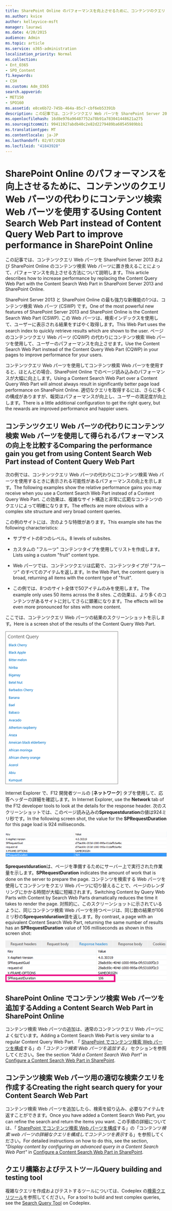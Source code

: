 ```yaml
---
title: SharePoint Online のパフォーマンスを向上させるために、コンテンツのクエリ Web パーツの代わりにコンテンツ検索 Web パーツを使用する
ms.author: kvice
author: kelleyvice-msft
manager: laurawi
ms.date: 4/20/2015
audience: Admin
ms.topic: article
ms.service: o365-administration
localization_priority: Normal
ms.collection:
- Ent_O365
- SPO_Content
f1.keywords:
- CSH
ms.custom: Adm_O365
search.appverid:
- MET150
- SPO160
ms.assetid: e8ce6b72-745b-464a-85c7-cbf6eb53391b
description: この記事では、コンテンツクエリ Web パーツを SharePoint Server 2013 および SharePoint Online のコンテンツ検索 Web パーツに置き換えることによって、パフォーマンスを向上させる方法について説明します。
ms.openlocfilehash: 16d8e976a96487752a78b91a783041448621a275
ms.sourcegitcommit: 99411927abdb40c2e82d2279489ba60545989bb1
ms.translationtype: MT
ms.contentlocale: ja-JP
ms.lasthandoff: 02/07/2020
ms.locfileid: "41843928"
---
```

# <a name="using-content-search-web-part-instead-of-content-query-web-part-to-improve-performance-in-sharepoint-online"></a><span data-ttu-id="7dcb7-103">SharePoint Online のパフォーマンスを向上させるために、コンテンツのクエリ Web パーツの代わりにコンテンツ検索 Web パーツを使用する</span><span class="sxs-lookup"><span data-stu-id="7dcb7-103">Using Content Search Web Part instead of Content Query Web Part to improve performance in SharePoint Online</span></span>

<span data-ttu-id="7dcb7-104">この記事では、コンテンツクエリ Web パーツを SharePoint Server 2013 および SharePoint Online のコンテンツ検索 Web パーツに置き換えることによって、パフォーマンスを向上させる方法について説明します。</span><span class="sxs-lookup"><span data-stu-id="7dcb7-104">This article describes how to increase performance by replacing the Content Query Web Part with the Content Search Web Part in SharePoint Server 2013 and SharePoint Online.</span></span>
  
<span data-ttu-id="7dcb7-105">SharePoint Server 2013 と SharePoint Online の最も強力な新機能の1つは、コンテンツ検索 Web パーツ (CSWP) です。</span><span class="sxs-lookup"><span data-stu-id="7dcb7-105">One of the most powerful new features of SharePoint Server 2013 and SharePoint Online is the Content Search Web Part (CSWP).</span></span> <span data-ttu-id="7dcb7-106">この Web パーツは、検索インデックスを使用して、ユーザーに表示される結果をすばやく取得します。</span><span class="sxs-lookup"><span data-stu-id="7dcb7-106">This Web Part uses the search index to quickly retrieve results which are shown to the user.</span></span> <span data-ttu-id="7dcb7-107">ページのコンテンツクエリ Web パーツ (CQWP) の代わりにコンテンツ検索 Web パーツを使用して、ユーザーのパフォーマンスを向上させます。</span><span class="sxs-lookup"><span data-stu-id="7dcb7-107">Use the Content Search Web Part instead of the Content Query Web Part (CQWP) in your pages to improve performance for your users.</span></span>
  
<span data-ttu-id="7dcb7-108">コンテンツクエリ Web パーツを使用してコンテンツ検索 Web パーツを使用すると、ほとんどの場合、SharePoint Online でのページ読み込みのパフォーマンスが大幅に向上します。</span><span class="sxs-lookup"><span data-stu-id="7dcb7-108">Using a Content Search Web Part over a Content Query Web Part will almost always result in significantly better page load performance on SharePoint Online.</span></span> <span data-ttu-id="7dcb7-109">適切なクエリを取得するには、さらに多くの構成がありますが、報奨はパフォーマンスが向上し、ユーザーの満足度が向上します。</span><span class="sxs-lookup"><span data-stu-id="7dcb7-109">There is a little additional configuration to get the right query, but the rewards are improved performance and happier users.</span></span>
  
## <a name="comparing-the-performance-gain-you-get-from-using-content-search-web-part-instead-of-content-query-web-part"></a><span data-ttu-id="7dcb7-110">コンテンツクエリ Web パーツの代わりにコンテンツ検索 Web パーツを使用して得られるパフォーマンスの向上を比較する</span><span class="sxs-lookup"><span data-stu-id="7dcb7-110">Comparing the performance gain you get from using Content Search Web Part instead of Content Query Web Part</span></span>

<span data-ttu-id="7dcb7-111">次の例では、コンテンツクエリ Web パーツの代わりにコンテンツ検索 Web パーツを使用するときに表示される可能性があるパフォーマンスの向上を示します。</span><span class="sxs-lookup"><span data-stu-id="7dcb7-111">The following examples show the relative performance gains you may receive when you use a Content Search Web Part instead of a Content Query Web Part.</span></span> <span data-ttu-id="7dcb7-112">この効果は、複雑なサイト構造と非常に広範なコンテンツのクエリによって明確になります。</span><span class="sxs-lookup"><span data-stu-id="7dcb7-112">The effects are more obvious with a complex site structure and very broad content queries.</span></span>
  
<span data-ttu-id="7dcb7-113">この例のサイトには、次のような特徴があります。</span><span class="sxs-lookup"><span data-stu-id="7dcb7-113">This example site has the following characteristics:</span></span>
  
- <span data-ttu-id="7dcb7-114">サブサイトの8つのレベル。</span><span class="sxs-lookup"><span data-stu-id="7dcb7-114">8 levels of subsites.</span></span>
    
- <span data-ttu-id="7dcb7-115">カスタムの "フルーツ" コンテンツタイプを使用してリストを作成します。</span><span class="sxs-lookup"><span data-stu-id="7dcb7-115">Lists using a custom "fruit" content type.</span></span>
    
- <span data-ttu-id="7dcb7-116">Web パーツでは、コンテンツクエリは広範で、コンテンツタイプが "フルーツ" のすべてのアイテムを返します。</span><span class="sxs-lookup"><span data-stu-id="7dcb7-116">In the Web Part, the content query is broad, returning all items with the content type of "fruit".</span></span>
    
- <span data-ttu-id="7dcb7-117">この例では、8つのサイト全体で50アイテムのみを使用します。</span><span class="sxs-lookup"><span data-stu-id="7dcb7-117">The example only uses 50 items across the 8 sites.</span></span> <span data-ttu-id="7dcb7-118">この効果は、より多くのコンテンツがあるサイトに対してさらに顕著になります。</span><span class="sxs-lookup"><span data-stu-id="7dcb7-118">The effects will be even more pronounced for sites with more content.</span></span>
    
<span data-ttu-id="7dcb7-119">ここでは、コンテンツクエリ Web パーツの結果のスクリーンショットを示します。</span><span class="sxs-lookup"><span data-stu-id="7dcb7-119">Here is a screen shot of the results of the Content Query Web Part.</span></span>
  
![Web パーツのクエリ結果を示すグラフィック](media/b3d41f20-dfe5-46ed-9c0a-31057e82de33.png)
  
<span data-ttu-id="7dcb7-121">Internet Explorer で、F12 開発者ツールの [**ネットワーク**] タブを使用して、応答ヘッダーの詳細を確認します。</span><span class="sxs-lookup"><span data-stu-id="7dcb7-121">In Internet Explorer, use the **Network** tab of the F12 developer tools to look at the details for the response header.</span></span> <span data-ttu-id="7dcb7-122">次のスクリーンショットでは、このページ読み込みの**Sprequestduration**の値は924ミリ秒です。</span><span class="sxs-lookup"><span data-stu-id="7dcb7-122">In the following screen shot, the value for the **SPRequestDuration** for this page load is 924 milliseconds.</span></span> 
  
![924 の要求時間が表示されているスクリーンショット](media/343571f2-a249-4de2-bc11-2cee93498aea.png)
  
 <span data-ttu-id="7dcb7-124">**Sprequestduration**は、ページを準備するためにサーバー上で実行された作業量を示します。</span><span class="sxs-lookup"><span data-stu-id="7dcb7-124">**SPRequestDuration** indicates the amount of work that is done on the server to prepare the page.</span></span> <span data-ttu-id="7dcb7-125">コンテンツを検索する Web パーツを使用してコンテンツをクエリ Web パーツに切り替えることで、ページのレンダリングにかかる時間が大幅に短縮されます。</span><span class="sxs-lookup"><span data-stu-id="7dcb7-125">Switching Content by Query Web Parts with Content by Search Web Parts dramatically reduces the time it takes to render the page.</span></span> <span data-ttu-id="7dcb7-126">対照的に、このスクリーンショットに示されているように、同じコンテンツ検索 Web パーツを持つページは、同じ数の結果が106ミリ秒の**Sprequestduration**値を返します。</span><span class="sxs-lookup"><span data-stu-id="7dcb7-126">By contrast, a page with an equivalent Content Search Web Part, returning the same number of results has an **SPRequestDuration** value of 106 milliseconds as shown in this screen shot:</span></span> 
  
![106 の要求時間が表示されているスクリーンショット](media/b46387ac-660d-4e5e-a11c-cc430e912962.png)
  
## <a name="adding-a-content-search-web-part-in-sharepoint-online"></a><span data-ttu-id="7dcb7-128">SharePoint Online でコンテンツ検索 Web パーツを追加する</span><span class="sxs-lookup"><span data-stu-id="7dcb7-128">Adding a Content Search Web Part in SharePoint Online</span></span>

<span data-ttu-id="7dcb7-129">コンテンツ検索 Web パーツの追加は、通常のコンテンツクエリ Web パーツによく似ています。</span><span class="sxs-lookup"><span data-stu-id="7dcb7-129">Adding a Content Search Web Part is very similar to a regular Content Query Web Part.</span></span> <span data-ttu-id="7dcb7-130">「 [SharePoint でコンテンツ検索 Web パーツを構成](https://support.office.com/article/Configure-a-Content-Search-Web-Part-in-SharePoint-0dc16de1-dbe4-462b-babb-bf8338c36c9a)する」の「*コンテンツ検索 Web パーツを追加する」* セクションを参照してください。</span><span class="sxs-lookup"><span data-stu-id="7dcb7-130">See the section  *"Add a Content Search Web Part"*  in [Configure a Content Search Web Part in SharePoint](https://support.office.com/article/Configure-a-Content-Search-Web-Part-in-SharePoint-0dc16de1-dbe4-462b-babb-bf8338c36c9a).</span></span>
  
## <a name="creating-the-right-search-query-for-your-content-search-web-part"></a><span data-ttu-id="7dcb7-131">コンテンツ検索 Web パーツ用の適切な検索クエリを作成する</span><span class="sxs-lookup"><span data-stu-id="7dcb7-131">Creating the right search query for your Content Search Web Part</span></span>

<span data-ttu-id="7dcb7-132">コンテンツ検索 Web パーツを追加したら、検索を絞り込み、必要なアイテムを返すことができます。</span><span class="sxs-lookup"><span data-stu-id="7dcb7-132">Once you have added a Content Search Web Part, you can refine the search and return the items you want.</span></span> <span data-ttu-id="7dcb7-133">この手順の詳細については、「 [SharePoint でコンテンツ検索 Web パーツを構成](https://support.office.com/article/Configure-a-Content-Search-Web-Part-in-SharePoint-0dc16de1-dbe4-462b-babb-bf8338c36c9a)する」の「コンテンツ*検索 web パーツの詳細なクエリを構成してコンテンツを表示*する」を参照してください。</span><span class="sxs-lookup"><span data-stu-id="7dcb7-133">For detailed instructions on how to do this, see the section,  *"Display content by configuring an advanced query in a Content Search Web Part"*  in [Configure a Content Search Web Part in SharePoint](https://support.office.com/article/Configure-a-Content-Search-Web-Part-in-SharePoint-0dc16de1-dbe4-462b-babb-bf8338c36c9a).</span></span>
  
## <a name="query-building-and-testing-tool"></a><span data-ttu-id="7dcb7-134">クエリ構築およびテストツール</span><span class="sxs-lookup"><span data-stu-id="7dcb7-134">Query building and testing tool</span></span>

<span data-ttu-id="7dcb7-135">複雑なクエリを作成およびテストするツールについては、Codeplex の[検索クエリツール](https://sp2013searchtool.codeplex.com/)を参照してください。</span><span class="sxs-lookup"><span data-stu-id="7dcb7-135">For a tool to build and test complex queries, see the [Search Query Tool](https://sp2013searchtool.codeplex.com/) on Codeplex.</span></span> 
  

